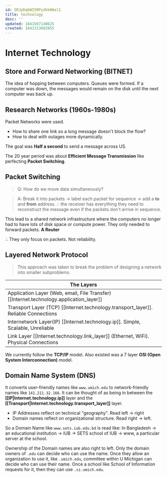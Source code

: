 ```yaml
---
id: SRJpDqbWI5BPydkk6Wal2
title: technology
desc: ''
updated: 1641567140625
created: 1641313602955
---
```


<!-- <style>
    .markdown-body{
        background-color: #FFFFDD;
        font-family:Latin-Modern;
    }
    h1,h2,h3,h4{
        text-align:center;
    }
    table{
        margin-left: auto;
        margin-right: auto;
    }
</style>

<div class="markdown-body"> -->


# Internet Technology

## Store and Forward Networking (BITNET)
The idea of hopping between computers. Queues were formed. If a computer was down, the messages would remain on the disk until the next computer was back up.

## Research Networks (1960s-1980s)
Packet Networks were used. 
- How to share one link so a long message doesn't block the flow?
- How to deal with outages more dynamically.

The goal was **Half a second** to send a message across US.

The 20 year period was about **Efficient Message Transmission** like perfecting **Packet Switching**.

## Packet Switching
> Q: How do we move data simultaneously?

> A: Break it into packets $\to$ label each packet for sequence $\to$ add a **to** and **from** address. 
> $\therefore$ the receiver has everything they need to reconstruct the message even if the packets don't arrive in sequence.

This lead to a shared network infrastructure where the computers no longer had to have lots of disk space or compute power. They only needed to forward packets. **A Router** 

$\therefore$ They only focus on packets. Not reliability.

## Layered Network Protocol
> This approach was taken to break the problem of designing a network into smaller subproblems.

|The Layers|
|-|
|Application Layer (Web, email, File Transfer) [[Internet.technology.application_layer]]|
|Transport Layer (TCP) [[Internet.technology.transport_layer]]. Reliable Connections|
|Internetwork Layer(IP) [[Internet.technology.ip]]. Simple, Scalable, Unreliable|
|Link Layer [[Internet.technology.link_layer]] (Ethernet, WiFi). Physical Connections|

We currently follow the **TCP/IP** model.
Also existed was a 7 layer **OSI (Open System Interconnection)** model.


## Domain Name System (DNS)
It converts user-friendly names like `www.umich.edu` to network-friendly names like `141.211.32.166`. 
It can be thought of as being in between the **[[IP|Internet.technology.ip]]** layer and the **[[Transport|Internet.technology.transport_layer]]** layer.
- IP Addresses reflect on technical "geography". Read left $\to$ right
- Domain names reflect on organizational structure. Read right $\to$ left.

So a Domain Name like `www.sets.iub.edu.bd` is read like:
In Bangladesh $\to$ an educational institution $\to$ IUB $\to$ SETS school of IUB $\to$ www, a particular server at the school.

Ownership of the Domain names are also right to left. 
Only the domain owners of `.edu` can decide who can use the name. Once they allow an organization to use it, like `.umich.edu`, committee within U Michigan can decide who can use their name. Once a school like School of Information requests for it, then they can use `.si.umich.edu`.


<!-- </body> -->

